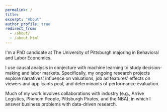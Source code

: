 ```yaml
---
permalink: /
title:
excerpt: "About"
author_profile: true
redirect_from: 
  - /about/
  - /about.html
---
```


I'm a PhD candidate at The University of Pittsburgh majoring in Behavioral and Labor Economics.

I use causal analysis in conjecture with machine learning to study decision-making and labor markets. Specifically, my ongoing research projects explore narratives' influence on valuations, job ad features' effects on viewers and applicants pool, and determinants of performance evaluation. 

Much of my work involves collaborations with industry (e.g., Arrive Logistics, Phenom People, Pittsburgh Pirates, and the NBA), in which I answer business problems with data-driven research.
